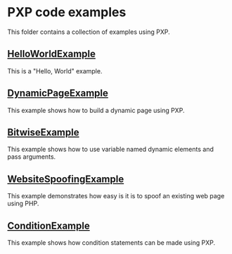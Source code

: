 # PXP code examples

This folder contains a collection of examples using PXP.

## [HelloWorldExample](HelloWorldExample/index.php)
This is a "Hello, World" example.

## [DynamicPageExample](DynamicPageExample/index.php)
This example shows how to build a dynamic page using PXP.

## [BitwiseExample](BitwiseExample/index.php)
This example shows how to use variable named dynamic elements and pass arguments.

## [WebsiteSpoofingExample](WebsiteSpoofingExample/index.php)
This example demonstrates how easy is it is to spoof an existing web page using PHP.

## [ConditionExample](ConditionExample/index.php)
This example shows how condition statements can be made using PXP.